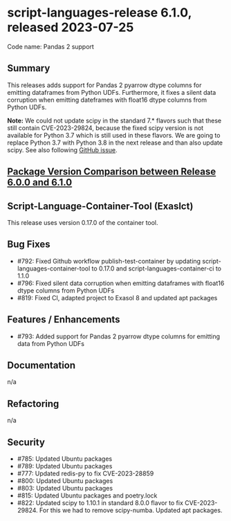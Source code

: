 # script-languages-release 6.1.0, released 2023-07-25

Code name: Pandas 2 support

## Summary

This releases adds support for Pandas 2 pyarrow dtype columns for emitting dataframes from Python UDFs. Furthermore, it fixes a silent data corruption when emitting dateframes with float16 dtype columns from Python UDFs.

**Note:** We could not update scipy in the standard 7.* flavors such that these still contain CVE-2023-29824, because the fixed scipy version is not available for Python 3.7 which is still used in these flavors. We are going to replace Python 3.7 with Python 3.8 in the next release and than also update scipy. See also following [GitHub issue](https://github.com/exasol/script-languages-release/issues/824).

## [Package Version Comparison between Release 6.0.0 and 6.1.0](package_diffs/6.1.0/README.md)
  
## Script-Language-Container-Tool (Exaslct)

This release uses version 0.17.0 of the container tool.

## Bug Fixes

 - #792: Fixed Github workflow publish-test-container by updating script-languages-container-tool to 0.17.0 and script-languages-container-ci to 1.1.0
 - #796: Fixed silent data corruption when emitting dataframes with float16 dtype columns from Python UDFs
 - #819: Fixed CI, adapted project to Exasol 8 and updated apt packages

## Features / Enhancements

 - #793: Added support for Pandas 2 pyarrow dtype columns for emitting data from Python UDFs

## Documentation

 n/a

## Refactoring

n/a

## Security

 - #785: Updated Ubuntu packages
 - #789: Updated Ubuntu packages
 - #777: Updated redis-py to fix CVE-2023-28859
 - #800: Updated Ubuntu packages
 - #803: Updated Ubuntu packages
 - #815: Updated Ubuntu packages and poetry.lock
 - #822: Updated scipy to 1.10.1 in standard 8.0.0 flavor to fix CVE-2023-29824. For this we had to remove scipy-numba. Updated apt packages.
